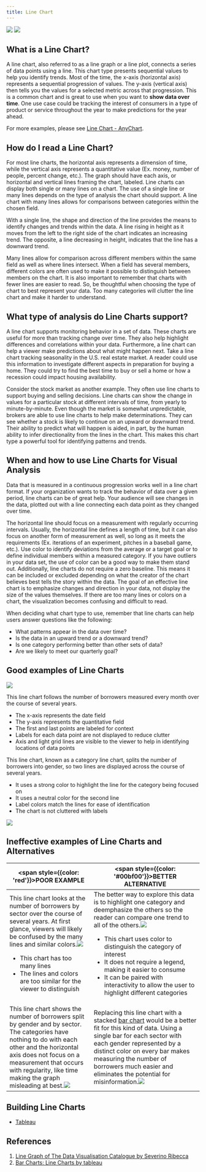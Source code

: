 ```yaml
---
title: Line Chart
---
```


<div style={{display: 'flex', justifyContent: 'space-between'}}>

<Img w="600" src='https://cosmos-x.oss-cn-hangzhou.aliyuncs.com/WozRER.jpg' />
<Img w="300" src='https://cosmos-x.oss-cn-hangzhou.aliyuncs.com/RTL8QJ.jpg' />

</div>

## What is a Line Chart?

A line chart, also referred to as a line graph or a line plot, connects a series of data points using a line. This chart type presents sequential values to help you identify trends. Most of the time, the x-axis (horizontal axis) represents a sequential progression of values. The y-axis (vertical axis) then tells you the values for a selected metric across that progression. This is a common chart and is great to use when you want to **show data over time**. One use case could be tracking the interest of consumers in a type of product or service throughout the year to make predictions for the year ahead.

For more examples, please see [Line Chart - AnyChart](https://www.anychart.com/products/anychart/gallery/Line_Charts/).

## How do I read a Line Chart?

For most line charts, the horizontal axis represents a dimension of time, while the vertical axis represents a quantitative value (Ex. money, number of people, percent change, etc.). The graph should have each axis, or horizontal and vertical lines framing the chart, labeled. Line charts can display both single or many lines on a chart. The use of a single line or many lines depends on the type of analysis the chart should support. A line chart with many lines allows for comparisons between categories within the chosen field.

With a single line, the shape and direction of the line provides the means to identify changes and trends within the data. A line rising in height as it moves from the left to the right side of the chart indicates an increasing trend. The opposite, a line decreasing in height, indicates that the line has a downward trend.

Many lines allow for comparison across different members within the same field as well as where lines intersect. When a field has several members, different colors are often used to make it possible to distinguish between members on the chart. It is also important to remember that charts with fewer lines are easier to read. So, be thoughtful when choosing the type of chart to best represent your data. Too many categories will clutter the line chart and make it harder to understand.

## What type of analysis do Line Charts support?

A line chart supports monitoring behavior in a set of data. These charts are useful for more than tracking change over time. They also help highlight differences and correlations within your data. Furthermore, a line chart can help a viewer make predictions about what might happen next. Take a line chart tracking seasonality in the U.S. real estate market. A reader could use this information to investigate different aspects in preparation for buying a home. They could try to find the best time to buy or sell a home or how a recession could impact housing availability.

Consider the stock market as another example. They often use line charts to support buying and selling decisions. Line charts can show the change in values for a particular stock at different intervals of time, from yearly to minute-by-minute. Even though the market is somewhat unpredictable, brokers are able to use line charts to help make determinations. They can see whether a stock is likely to continue on an upward or downward trend. Their ability to predict what will happen is aided, in part, by the human ability to infer directionality from the lines in the chart. This makes this chart type a powerful tool for identifying patterns and trends.

## When and how to use Line Charts for Visual Analysis

Data that is measured in a continuous progression works well in a line chart format. If your organization wants to track the behavior of data over a given period, line charts can be of great help. Your audience will see changes in the data, plotted out with a line connecting each data point as they changed over time.

The horizontal line should focus on a measurement with regularly occurring intervals. Usually, the horizontal line defines a length of time, but it can also focus on another form of measurement as well, so long as it meets the requirements (Ex. iterations of an experiment, pitches in a baseball game, etc.). Use color to identify deviations from the average or a target goal or to define individual members within a measured category. If you have outliers in your data set, the use of color can be a good way to make them stand out. Additionally, line charts do not require a zero baseline. This means it can be included or excluded depending on what the creator of the chart believes best tells the story within the data. The goal of an effective line chart is to emphasize changes and direction in your data, not display the size of the values themselves. If there are too many lines or colors on a chart, the visualization becomes confusing and difficult to read.

When deciding what chart type to use, remember that line charts can help users answer questions like the following:

- What patterns appear in the data over time?
- Is the data in an upward trend or a downward trend?
- Is one category performing better than other sets of data?
- Are we likely to meet our quarterly goal?

## Good examples of Line Charts

<div style={{display: 'flex', justifyContent: 'space-between'}}>

<Img src='https://cosmos-x.oss-cn-hangzhou.aliyuncs.com/Tas0BA.jpg' w='600'/>

<div>

This line chart follows the number of borrowers measured every month over the course of several years.

- The x-axis represents the date field
- The y-axis represents the quantitative field
- The first and last points are labeled for context
- Labels for each data point are not displayed to reduce clutter
- Axis and light grid lines are visible to the viewer to help in identifying locations of data points

</div>

</div>

<div style={{display: 'flex', justifyContent: 'space-between'}}>

<div>

This line chart, known as a category line chart, splits the number of borrowers into gender, so two lines are displayed across the course of several years.

- It uses a strong color to highlight the line for the category being focused on
- It uses a neutral color for the second line
- Label colors match the lines for ease of identification
- The chart is not cluttered with labels

</div>

<Img src='https://cosmos-x.oss-cn-hangzhou.aliyuncs.com/I92njF.jpg' w='720' float="right"/>

</div>

## Ineffective examples of Line Charts and Alternatives

| <span style={{color: 'red'}}>POOR EXAMPLE</span> | <span style={{color: '#00bf00'}}>BETTER ALTERNATIVE</span> |
| --- | --- |
| This line chart looks at the number of borrowers by sector over the course of several years. At first glance, viewers will likely be confused by the many lines and similar colors.<Img src='https://cosmos-x.oss-cn-hangzhou.aliyuncs.com/acG76x.jpg' /><ul><li>This chart has too many lines</li><li>The lines and colors are too similar for the viewer to distinguish</li></ul> | The better way to explore this data is to highlight one category and deemphasize the others so the reader can compare one trend to all of the others.<Img src='https://cosmos-x.oss-cn-hangzhou.aliyuncs.com/h1mmZz.jpg'/><ul><li>This chart uses color to distinguish the category of interest</li><li>It does not require a legend, making it easier to consume</li><li>It can be paired with interactivity to allow the user to highlight different categories</li></ul> |
| This line chart shows the number of borrowers split by gender and by sector. The categories have nothing to do with each other and the horizontal axis does not focus on a measurement that occurs with regularity, like time making the graph misleading at best.<Img src='https://cosmos-x.oss-cn-hangzhou.aliyuncs.com/E0EcFc.jpg' /> | Replacing this line chart with a stacked [bar chart](/docs/data-viz-guide/2.charts/2.bar-chart) would be a better fit for this kind of data. Using a single bar for each sector with each gender represented by a distinct color on every bar makes measuring the number of borrowers much easier and eliminates the potential for misinformation.<Img src='https://cosmos-x.oss-cn-hangzhou.aliyuncs.com/3IEpP6.jpg'/> |

## Building Line Charts

- [Tableau](https://help.tableau.com/current/pro/desktop/en-us/buildexamples_line.htm)

## References

1. [Line Graph of The Data Visualisation Catalogue by Severino Ribecca](https://datavizcatalogue.com/methods/line_graph.html)
2. [Bar Charts: Line Charts by tableau](https://www.tableau.com/data-insights/reference-library/visual-analytics/charts/line-charts)
